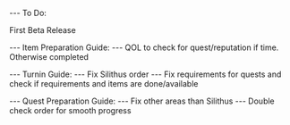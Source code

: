 --- To Do:

First Beta Release


--- Item Preparation Guide:
--- QOL to check for quest/reputation if time. Otherwise completed

--- Turnin Guide:
--- Fix Silithus order
--- Fix requirements for quests and check if requirements and items are done/available

--- Quest Preparation Guide:
--- Fix other areas than Silithus
--- Double check order for smooth progress